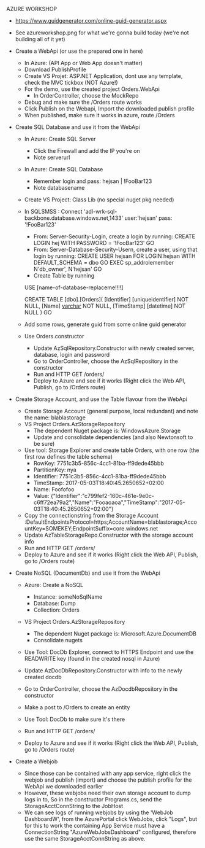AZURE WORKSHOP
* https://www.guidgenerator.com/online-guid-generator.aspx
* See azureworkshop.png for what we're gonna build today (we're not building all of it yet)

* Create a WebApi (or use the prepared one in here)
	* In Azure: (API App or Web App doesn't matter)
	* Download PublishProfile
	* Create VS Projet: ASP.NET Application, dont use any template, check the MVC tickbox (NOT Azure!)
	* For the demo, use the created project Orders.WebApi 
		* In OrderController, choose the MockRepo
	* Debug and make sure the /Orders route works
	* Click Publish on the Webapi, Import the downloaded publish profile
	* When published, make sure it works in azure, route /Orders

* Create SQL Database and use it from the WebApi
	* In Azure: Create SQL Server
		* Click the Firewall and add the IP you're on
		* Note serverurl
	* In Azure: Create SQL Database
		* Remember login and pass: hejsan | !FooBar123
		* Note databasename
	* Create VS Project: Class Lib (no special nuget pkg needed)
	* In SQLSMSS : Connect 'adl-wrk-sql-backbone.database.windows.net,1433' user:'hejsan' pass: '!FooBar123' 
		* From: Server-Security-Login, create a login by running:
			CREATE LOGIN hej
				WITH PASSWORD = '!FooBar123' 
			GO
		* From: Server-Database-Security-Usern, create a user, using that login by running:
			CREATE USER hejsan
				FOR LOGIN hejsan
				WITH DEFAULT_SCHEMA = dbo
			GO
			EXEC sp_addrolemember N'db_owner', N'hejsan'
			GO
		* Create Table by running
	
		USE [name-of-database-replaceme!!!!]

		CREATE TABLE [dbo].[Orders](
			[Identifier] [uniqueidentifier] NOT NULL,
			[Name] [varchar](50) NOT NULL,
			[TimeStamp] [datetime] NOT NULL
		) 
		GO
	* Add some rows, generate guid from some online guid generator
	* Use Orders.constructor
		* Update AzSqlRepository.Constructor with newly created server, database, login and password
		* Go to OrderController, choose the AzSqlRepository in the constructor
		* Run and HTTP GET /orders/
		* Deploy to Azure and see if it works (Right click the Web API, Publish, go to /Orders route)
		
* Create Storage Account, and use the Table flavour from the WebApi
	* Create Storage Account (general purpose, local redundant) and note the name: blablastorage
	* VS Project Orders.AzStorageRepository 
		* The dependent Nuget package is: WindowsAzure.Storage
		* Update and consolidate dependencies (and also Newtonsoft to be sure)
	* Use tool: Storage Explorer and create table Orders, with one row (the first row defines the table schema)
		* RowKey: 7751c3b5-856c-4cc1-81ba-ff9dede45bbb
		* PartitionKey: nya
		* Identifier: 7751c3b5-856c-4cc1-81ba-ff9dede45bbb
		* TimeStamp: 2017-05-03T18:40:45.2650652+02:00
		* Name: Foofofoo
		* Value: {"Identifier":"c799fef2-160c-461e-9e0c-c6ff72ea79a2","Name":"Fooaoaoa","TimeStamp":"2017-05-03T18:40:45.2650652+02:00"}
	* Copy the connectionstring from the Storage Account :DefaultEndpointsProtocol=https;AccountName=blablastorage;AccountKey=SOMEKEY;EndpointSuffix=core.windows.net
	* Update AzTableStorageRepo.Constructor with the storage account info
	* Run and HTTP GET /orders/
	* Deploy to Azure and see if it works (Right click the Web API, Publish, go to /Orders route)
	
* Create NoSQL (DocumentDb) and use it from the WebApi
	* Azure: Create a NoSQL
		* Instance: someNoSqlName
		* Database: Dump
		* Collection: Orders
	* VS Project Orders.AzStorageRepository 
		* The dependent Nuget package is: Microsoft.Azure.DocumentDB
		* Consolidate nugets
	* Use Tool: DocDb Explorer, connect to HTTPS Endpoint and use the READWRITE key (found in the created nosql in Azure)
	* Update AzDocDbRepository.Constructor with info to the newly created docdb
	* Go to OrderController, choose the AzDocdbRepository in the constructor

	* Make a post to /Orders to create an entity
	* Use Tool: DocDb to make sure it's there
	* Run and HTTP GET /orders/
	* Deploy to Azure and see if it works (Right click the Web API, Publish, go to /Orders route)

* Create a Webjob
	* Since those can be contained with any app service, right click the webjob and publish (import) and choose the publish profile for the WebApi we downloaded earlier
	* However, these webjobs need their own storage account to dump logs in to, So in the constructor Programs.cs, send the StorageAcctConnString to the JobHost
	* We can see logs of running webjobs by using the 'WebJob DashboardW', from the AzurePortal click WebJobs, click "Logs", but for this to work the containing App Service
		must have a ConnectionString "AzureWebJobsDashboard" configured, therefore use the same StorageAcctConnString as above.
